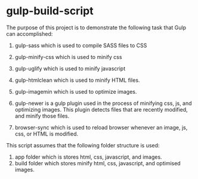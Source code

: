 # gulp-build-script

The purpose of this project is to demonstrate the following task that Gulp can accomplished:

1. gulp-sass which is used to compile SASS files to CSS

2. gulp-minify-css which is used to minify css

3. gulp-uglify which is used to minify javascript

4. gulp-htmlclean which is used to minify HTML files.

5. gulp-imagemin which is used to optimize images.

6. gulp-newer is a gulp plugin used in the process of minifying css, js, and optimizing images. This plugin detects files that are recently
modified, and minify those files.

7. browser-sync which is used to reload browser whenever an image, js, css, or HTML is modified.

This script assumes that the following folder structure is used:

1. app folder which is stores html, css, javascript, and images.
2. build folder which stores minify html, css, javascript, and optimised images.
